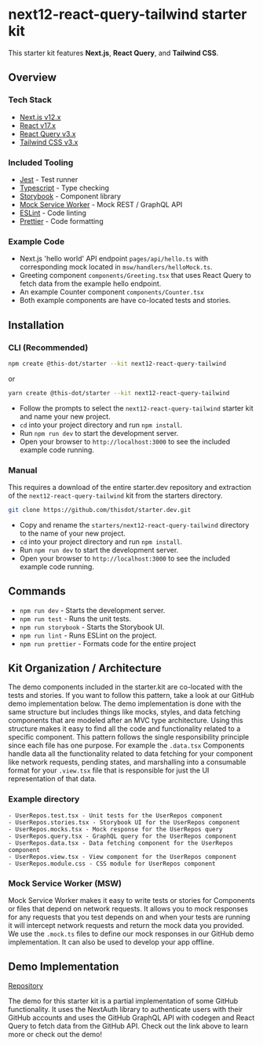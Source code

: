 # next12-react-query-tailwind starter kit

This starter kit features **Next.js**, **React Query**, and **Tailwind CSS**.

## Overview

### Tech Stack

- [Next.js v12.x](https://nextjs.org)
- [React v17.x](https://reactjs.org)
- [React Query v3.x](https://react-query.tanstack.com/)
- [Tailwind CSS v3.x](https://tailwindcss.com/)

### Included Tooling

- [Jest](https://jestjs.io/) - Test runner
- [Typescript](https://www.typescriptlang.org/) - Type checking
- [Storybook](https://storybook.js.org/) - Component library
- [Mock Service Worker](https://mswjs.io/) - Mock REST / GraphQL API
- [ESLint](https://eslint.org/) - Code linting
- [Prettier](https://prettier.io/) - Code formatting

### Example Code

- Next.js 'hello world' API endpoint `pages/api/hello.ts` with corresponding mock located in `msw/handlers/helloMock.ts`.
- Greeting component `components/Greeting.tsx` that uses React Query to fetch data from the example hello endpoint.
- An example Counter component `components/Counter.tsx`
- Both example components are have co-located tests and stories.

## Installation

### CLI (Recommended)

```bash
npm create @this-dot/starter --kit next12-react-query-tailwind
```

or

```bash
yarn create @this-dot/starter --kit next12-react-query-tailwind
```

- Follow the prompts to select the `next12-react-query-tailwind` starter kit and name your new project.
- `cd` into your project directory and run `npm install`.
- Run `npm run dev` to start the development server.
- Open your browser to `http://localhost:3000` to see the included example code running.

### Manual

This requires a download of the entire starter.dev repository and extraction of the `next12-react-query-tailwind` kit from the starters directory.

```bash
git clone https://github.com/thisdot/starter.dev.git
```

- Copy and rename the `starters/next12-react-query-tailwind` directory to the name of your new project.
- `cd` into your project directory and run `npm install`.
- Run `npm run dev` to start the development server.
- Open your browser to `http://localhost:3000` to see the included example code running.

## Commands

- `npm run dev` - Starts the development server.
- `npm run test` - Runs the unit tests.
- `npm run storybook` - Starts the Storybook UI.
- `npm run lint` - Runs ESLint on the project.
- `npm run prettier` - Formats code for the entire project

## Kit Organization / Architecture

The demo components included in the starter.kit are co-located with the tests and stories. If you want to follow this pattern, take a look at our GitHub demo implementation below. The demo implementation is done with the same structure but includes things like mocks, styles, and data fetching components that are modeled after an MVC type architecture. Using this structure makes it easy to find all the code and functionality related to a specific component. This pattern follows the single responsibility principle since each file has one purpose. For example the `.data.tsx` Components handle data all the functionality related to data fetching for your component like network requests, pending states, and marshalling into a consumable format for your `.view.tsx` file that is responsible for just the UI representation of that data.

### Example directory

```
- UserRepos.test.tsx - Unit tests for the UserRepos component
- UserRepos.stories.tsx - Storybook UI for the UserRepos component
- UserRepos.mocks.tsx - Mock response for the UserRepos query
- UserRepos.query.tsx - GraphQL query for the UserRepos component
- UserRepos.data.tsx - Data fetching component for the UserRepos component
- UserRepos.view.tsx - View component for the UserRepos component
- UserRepos.module.css - CSS module for UserRepos component
```

### Mock Service Worker (MSW)

Mock Service Worker makes it easy to write tests or stories for Components or files that depend on network requests. It allows you to mock responses for any requests that you test depends on and when your tests are running it will intercept network requests and return the mock data you provided. We use the `.mock.ts` files to define our mock responses in our GitHub demo implementation. It can also be used to develop your app offline.

## Demo Implementation

[Repository](https://github.com/thisdot/starter.dev-github-showcases/tree/main/next12-react-query-tailwind)

The demo for this starter kit is a partial implementation of some GitHub functionality. It uses the NextAuth library to authenticate users with their GitHub accounts and uses the GitHub GraphQL API with codegen and React Query to fetch data from the GitHub API. Check out the link above to learn more or check out the demo!
